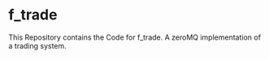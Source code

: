 # f_trade
This Repository contains the Code for f_trade. A zeroMQ implementation of a trading system.
